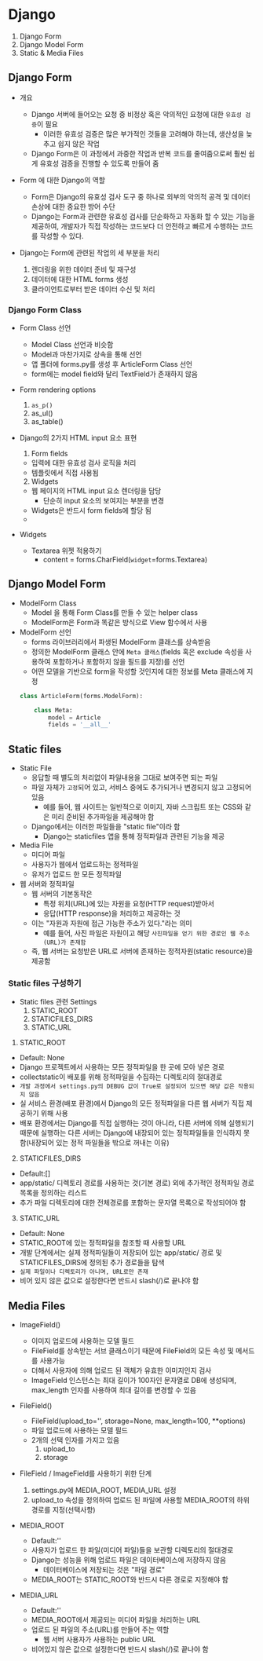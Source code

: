 # Django
1. Django Form
2. Django Model Form
3. Static & Media Files

## Django Form
- 개요
  - Django 서버에 들어오는 요청 중 비정상 혹은 악의적인 요청에 대한 `유효성 검증`이 필요
    - 이러한 유효성 검증은 많은 부가적인 것들을 고려해야 하는데, 생산성을 늦추고 쉽지 않은 작업
  - Django Form은 이 과정에서 과중한 작업과 반복 코드를 줄여줌으로써 훨씬 쉽게 유효성 검증을 진행할 수 있도록 만들어 줌
- Form 에 대한 Django의 역할
  - Form은 Django의 유효성 검사 도구 중 하나로 외부의 악의적 공격 및 데이터 손상에 대한 중요한 방어 수단
  - Django는 Form과 관련한 유효성 검사를 단순화하고 자동화 할 수 있는 기능을 제공하여, 개발자가 직접 작성하는 코드보다 더 안전하고 빠르게 수행하는 코드를 작성할 수 있다.

- Django는 Form에 관련된 작업의 세 부분을 처리
  1. 렌더링을 위한 데이터 준비 및 재구성
  2. 데이터에 대한 HTML forms 생성
  3. 클라이언트로부터 받은 데이터 수신 및 처리

### Django Form Class
- Form Class 선언
  - Model Class 선언과 비슷함
  - Model과 마찬가지로 상속을 통해 선언
  - 앱 폴더에 forms.py를 생성 후 ArticleForm Class 선언
  - form에는 model field와 달리 TextField가 존재하지 않음
- Form rendering options
  1. `as_p()`
  2. as_ul()
  3. as_table()

- Django의 2가지 HTML input 요소 표현
  1. Form fields
   - 입력에 대한 유효성 검사 로직을 처리
   - 템플릿에서 직접 사용됨

  2. Widgets
    - 웹 페이지의 HTML input 요소 렌더링을 담당
      - 단순히 input 요소의 보여지는 부분을 변경
    - Widgets은 반드시 form fields에 할당 됨
    - 
- Widgets
  - Textarea 위젯 적용하기
    - content = forms.CharField(`widget`=forms.Textarea)

## Django Model Form
- ModelForm Class
  - Model 을 통해 Form Class를 만들 수 있는 helper class
  - ModelForm은 Form과 똑같은 방식으로 View 함수에서 사용
- ModelForm 선언
  - forms 라이브러리에서 파생된 ModelForm 클래스를 상속받음
  - 정의한 ModelForm 클래스 안에 `Meta 클래스`(fields 혹은 exclude 속성을 사용하여 포함하거나 포함하지 않을 필드를 지정)를 선언
  - 어떤 모델을 기반으로 form을 작성할 것인지에 대한 정보를 Meta 클래스에 지정
  ```python
  class ArticleForm(forms.ModelForm):

      class Meta:
          model = Article
          fields = '__all__'
  ```

## Static files
- Static File
  - 응답할 때 별도의 처리없이 파일내용을 그대로 보여주면 되는 파일
  - 파일 자체가 `고정`되어 있고, 서비스 중에도 추가되거나 변경되지 않고 고정되어있음
    - 예를 들어, 웹 사이트는 일반적으로 이미지, 자바 스크립트 또는 CSS와 같은 미리 준비된 추가파일을 제공해야 함
  - Django에서는 이러한 파일들을 "static file"이라 함
    - Django는 staticfiles 앱을 통해 정적파일과 관련된 기능을 제공
- Media File
  - 미디어 파일
  - 사용자가 웹에서 업로드하는 정적파일
  - 유저가 업로드 한 모든 정적파일
- 웹 서버와 정적파일
  - 웹 서버의 기본동작은
    - 특정 위치(URL)에 있는 자원을 요청(HTTP request)받아서
    - 응답(HTTP response)을 처리하고 제공하는 것
  - 이는 "자원과 자원에 접근 가능한 주소가 있다."라는 의미
    - 예를 들어, 사진 파일은 자원이고 해당 `사진파일을 얻기 위한 경로인 웹 주소(URL)가 존재함`
  - 즉, 웹 서버는 요청받은 URL로 서버에 존재하는 정적자원(static resource)을 제공함

### Static files 구성하기
- Static files 관련 Settings
  1. STATIC_ROOT
  2. STATICFILES_DIRS
  3. STATIC_URL

1. STATIC_ROOT
  - Default: None
  - Django 프로젝트에서 사용하는 모든 정적파일을 한 곳에 모아 넣은 경로
  - collectstatic이 배포를 위해 정적파일을 수집하는 디렉토리의 절대경로
  - `개발 과정에서 settings.py의 DEBUG 값이 True로 설정되어 있으면 해당 값은 작용되지 않음`
  - 실 서비스 환경(배포 환경)에서 Django의 모든 정적파일을 다른 웹 서버가 직접 제공하기 위해 사용
  - 배포 환경에서는 Django를 직접 실행하는 것이 아니라, 다른 서버에 의해 실행되기 때문에 실행하는 다른 서버는 Django에 내장되어 있는 정적파일들을 인식하지 못함(내장되어 있는 정적 파일들을 밖으로 꺼내는 이유)

2. STATICFILES_DIRS
  - Default:[]
  - app/static/ 디렉토리 경로를 사용하는 것(기본 경로) 외에 추가적인 정적파일 경로 목록을 정의하는 리스트
  - 추가 파일 디렉토리에 대한 전체경로를 포함하는 문자열 목록으로 작성되어야 함

3. STATIC_URL
  - Default: None
  - STATIC_ROOT에 있는 정적파일을 참조할 때 사용할 URL
  - 개발 단계에서는 실제 정적파일들이 저장되어 있는 app/static/ 경로 및 STATICFILES_DIRS에 정의된 추가 경로들을 탐색
  - `실제 파일이나 디렉토리가 아니며, URL로만 존재`
  - 비어 있지 않은 값으로 설정한다면 반드시 slash(/)로 끝나야 함

## Media Files
- ImageField()
  - 이미지 업로드에 사용하는 모델 필드
  - FileField를 상속받는 서브 클래스이기 때문에 FileField의 모든 속성 및 메서드를 사용가능
  - 더해서 사용자에 의해 업로드 된 객체가 유효한 이미지인지 검사
  - ImageField 인스턴스는 최대 길이가 100자인 문자열로 DB에 생성되며, max_length 인자를 사용하여 최대 길이를 변경할 수 있음

- FileField()
  - FileField(upload_to='', storage=None, max_length=100, **options)
  - 파일 업로드에 사용하는 모델 필드
  - 2개의 선택 인자를 가지고 있음
    1. upload_to
    2. storage

- FileField / ImageField를 사용하기 위한 단계
  1. settings.py에 MEDIA_ROOT, MEDIA_URL 설정
  2. upload_to 속성을 정의하여 업로드 된 파일에 사용할 MEDIA_ROOT의 하위 경로를 지정(선택사항)

- MEDIA_ROOT
  - Default:''
  - 사용자가 업로드 한 파일(미디어 파일)들을 보관할 디렉토리의 절대경로
  - Django는 성능을 위해 업로드 파일은 데이터베이스에 저장하지 않음
    - 데이터베이스에 저장되는 것은 "파일 경로"
  - MEDIA_ROOT는 STATIC_ROOT와 반드시 다른 경로로 지정해야 함

- MEDIA_URL
  - Default:''
  - MEDIA_ROOT에서 제공되는 미디어 파일을 처리하는 URL
  - 업로드 된 파일의 주소(URL)를 만들어 주는 역할
    - 웹 서버 사용자가 사용하는 public URL
  - 비어있지 않은 값으로 설정한다면 반드시 slash(/)로 끝나야 함